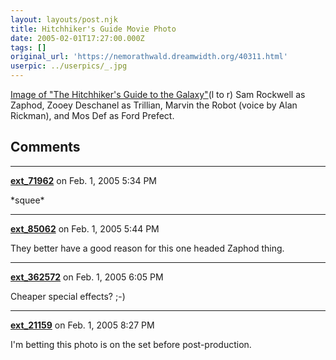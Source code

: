 ```yaml
---
layout: layouts/post.njk
title: Hitchhiker's Guide Movie Photo
date: 2005-02-01T17:27:00.000Z
tags: []
original_url: 'https://nemorathwald.dreamwidth.org/40311.html'
userpic: ../userpics/_.jpg
---
```

[Image of "The Hitchhiker's Guide to the Galaxy"](http://www.imdb.com/gallery/ss/0371724/Zaphod-Trillian-Marvin-Ford.jpg)(l to r) Sam Rockwell as Zaphod, Zooey Deschanel as Trillian, Marvin the Robot (voice by Alan Rickman), and Mos Def as Ford Prefect.

## Comments

---

**[ext_71962](https://www.dreamwidth.org/users/ext_71962)** on Feb. 1, 2005 5:34 PM

\*squee\*

---

**[ext_85062](https://www.dreamwidth.org/users/ext_85062)** on Feb. 1, 2005 5:44 PM

They better have a good reason for this one headed Zaphod thing.

---

**[ext_362572](https://www.dreamwidth.org/users/ext_362572)** on Feb. 1, 2005 6:05 PM

Cheaper special effects? ;-)

---

**[ext_21159](https://www.dreamwidth.org/users/ext_21159)** on Feb. 1, 2005 8:27 PM

I'm betting this photo is on the set before post-production.
